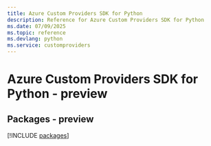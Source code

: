```yaml
---
title: Azure Custom Providers SDK for Python
description: Reference for Azure Custom Providers SDK for Python
ms.date: 07/09/2025
ms.topic: reference
ms.devlang: python
ms.service: customproviders
---
```

# Azure Custom Providers SDK for Python - preview
## Packages - preview
[!INCLUDE [packages](custom-providers-index.md)]
